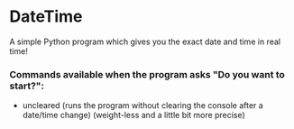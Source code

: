 # DateTime
 A simple Python program which gives you the exact date and time in real time!

### Commands available when the program asks "Do you want to start?":

- uncleared (runs the program without clearing the console after a date/time change) (weight-less and a little bit more precise)


